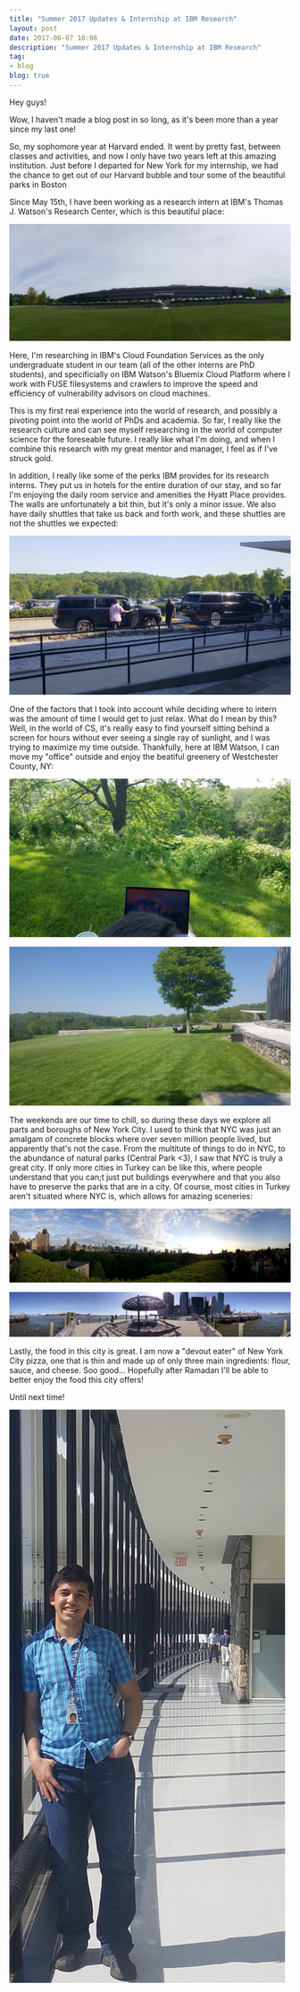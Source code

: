 ```yaml
---
title: "Summer 2017 Updates & Internship at IBM Research"
layout: post
date: 2017-06-07 10:08
description: "Summer 2017 Updates & Internship at IBM Research"
tag: 
- blog
blog: true
---
```

Hey guys!

Wow, I haven't made a blog post in so long, as it's been more than a year since my last one!

So, my sophomore year at Harvard ended. It went by pretty fast, between classes and activities, and now I only have two years left at this amazing institution. Just before I departed for New York for my internship, we had the chance to get out of our Harvard bubble and tour some of the beautiful parks in Boston

Since May 15th, I have been working as a research intern at IBM's Thomas J. Watson's Research Center, which is this beautiful place: 

![alt text](/assets/img/IBMTJWPic1.jpg "So grand") 

Here, I'm researching in IBM's Cloud Foundation Services as the only undergraduate student in our team (all of the other interns are PhD students), and specificially on IBM Watson's Bluemix Cloud Platform where I work with FUSE filesystems and crawlers to improve the speed and efficiency of vulnerability advisors on cloud machines.

This is my first real experience into the world of research, and possibly a pivoting point into the world of PhDs and academia. So far, I really like the research culture and can see myself researching in the world of computer science for the foreseable future. I really like what I'm doing, and when I combine this research with my great mentor and manager, I feel as if I've struck gold.

In addition, I really like some of the perks IBM provides for its research interns. They put us in hotels for the entire duration of our stay, and so far I'm enjoying the daily room service and amenities the Hyatt Place provides. The walls are unfortunately a bit thin, but it's only a minor issue. We also have daily shuttles that take us back and forth work, and these shuttles are not the shuttles we expected:

![alt text](/assets/img/IBMTJWPic4.jpg "Fancy rides")

One of the factors that I took into account while deciding where to intern was the amount of time I would get to just relax. What do I mean by this? Well, in the world of CS, it's really easy to find yourself sitting behind a screen for hours without ever seeing a single ray of sunlight, and I was trying to maximize my time outside. Thankfully, here at IBM Watson, I can move my "office" outside and enjoy the beatiful greenery of Westchester County, NY:

![alt text](/assets/img/IBMTJWPic2.jpg "Much green Part 1") 


![alt text](/assets/img/IBMTJWPic5.jpg "Much green Part 2") 

The weekends are our time to chill, so during these days we explore all parts and boroughs of New York City. I used to think that NYC was just an amalgam of concrete blocks where over seven million people lived, but apparently that's not the case. From the multitute of things to do in NYC, to the abundance of natural parks (Central Park <3), I saw that NYC is truly a great city. If only more cities in Turkey can be like this, where people understand that you can;t just put buildings everywhere and that you also have to preserve the parks that are in a city. Of course, most cities in Turkey aren't situated where NYC is, which allows for amazing sceneries:  

![alt text](/assets/img/IBMTJWPic6.jpg "View from the Met") 


![alt text](/assets/img/IBMTJWPic7.jpg "View from the Southern Manhattan") 

Lastly, the food in this city is great. I am now a "devout eater" of New York City pizza, one that is thin and made up of only three main ingredients: flour, sauce, and cheese. Soo good... Hopefully after Ramadan I'll be able to better enjoy the food this city offers!

Until next time!

![alt text](/assets/img/IBMTJWPic3.jpg "So grand") 
